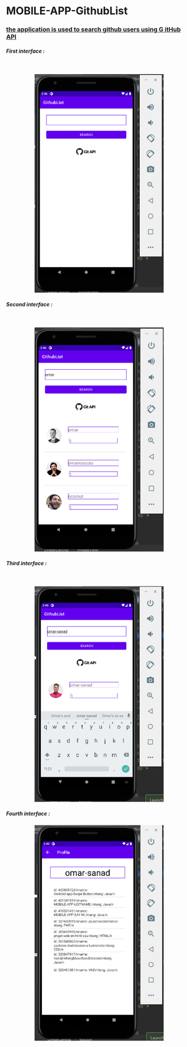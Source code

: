 # MOBILE-APP-GithubList

<h3><u><b>the application is used to search github users using G itHub API </u></b></h3>

<h5>First interface :</h5>
</br>
<p align="center">
  <img src="screens/1.png" width="350" title="hover text">
</p>


<h5>Second interface :</h5>
</br>
<p align="center">
  <img src="screens/2.png" width="350" title="hover text">
</p>

<h5>Third interface :</h5>
</br>
<p align="center">
 <img src="screens/3.png" width="350" title="hover text">
</p>

<h5>Fourth interface :</h5>
<p align="center">
 <img src="screens/4.png" width="350" title="hover text">
</p>



